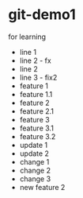# git-demo1
for learning
- line 1
- line 2 - fx
- line 2 
- line 3 - fix2
- feature 1
- feature 1.1
- feature 2
- feature 2.1
- feature 3
- feature 3.1
- feature 3.2
 - update 1
 - update 2
 - change 1
 - change 2
 - change 3
 - new feature 2
